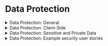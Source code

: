 # Data Protection

<details>
  <summary>
    Data Protection: General
  </summary>
  
* Ensure the following high-level requirements are met:
  * **Confidentiality**: Protect data from unauthorized observation or disclosure, both in transit and when stored.
  * **Integrity**: Protect data from being created, altered or deleted by unauthorized attackers.
  * **Availability**: Ensure data is available to authorized users per requirements.
* Prevent sensitive data from being cached in server components such as load balancers and application caches.
* Protect all cached or temporary copies of sensitive data stored on the server from unauthorized access.
* Overwrite cached sensitive data after its authorized use.
* Minimize the number of parameters in a request, such as hidden fields, Ajax variables, cookies, and header values.
* Detect and alert on abnormal numbers of requests by IP, user, total per hour or day, or other appropriate criteria.
* Perform regular backups of important data and test restoration.
* Store backups securely.
</details>

<details>
  <summary>
    Data Protection: Client-Side
  </summary>
  
* Set sufficient anti-caching headers so that sensitive data is not cached in browsers.
* Do not cache sensitive data in client-side storage.
* Clear authenticated data from client-side storage after the client or session is terminated.
</details>

<details>
  <summary>
    Data Protection: Sensitive and Private Data
  </summary>
  
* Use the HTTP message body or headers to send sensitive data to the server.
* Ensure query string parameters from any HTTP verb do not contain sensitive data.
* Allow users to remove or export their data on demand.
* Provide users with clear language regarding collection and use of supplied personal information and provide opt-in consent for the use of that data before it is used.
* Identify all sensitive data created and processed by the application, and have a policy in place on how to deal with sensitive data.
* Audit accesses to sensitive data collected under relevant data protection directives or where logging of access is required.
* Overwrite sensitive information in memory as soon as it is no longer required using zeroes or random data.
* Encrypt sensitive or private information that requires it.
* Overwrite old or out-of-date data according to data retention requirements.
</details>

<details>
  <summary>
    Data Protection: Example security user stories
  </summary>
  
* As a user, I want the application to protect my sensitive data from being cached or temporary copies kept that may lead to exposure.
* As a user, I want the application to make regular backups of my sensitive data for which recovery is tested regularly.
* As a user, I want the application to ensure sensitive data is transmitted securely.
</details>
